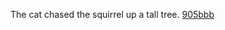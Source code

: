 The cat chased the squirrel up a tall tree. <a href="https://en.ueh.edu.vn/cfj8-ree-robux-today.html">905bbb</a>

